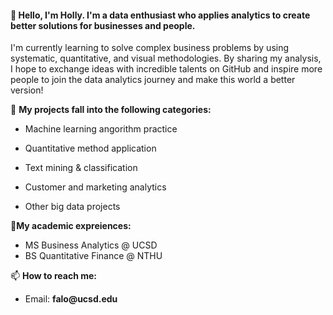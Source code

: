 
####  👋 Hello, I'm Holly. I'm a data enthusiast who applies analytics to create better solutions for businesses and people. 
I'm currently learning to solve complex business problems by using systematic, quantitative, and visual methodologies. 
By sharing my analysis, I hope to exchange ideas with incredible talents on GitHub and inspire more people to join the data analytics journey and make this world a better version!

 🌱 __My projects fall into the following categories:__

- Machine learning angorithm practice

- Quantitative method application

- Text mining & classification

- Customer and marketing analytics

- Other big data projects

:school_satchel:__My academic expreiences:__

* MS Business Analytics @ UCSD
* BS Quantitative Finance @ NTHU

📫 __How to reach me:__

* Email: __falo@ucsd.edu__

<!---
hollylessthan/hollylessthan is a ✨ special ✨ repository because its `README.md` (this file) appears on your GitHub profile.
You can click the Preview link to take a look at your changes.
--->
